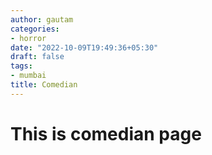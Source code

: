 ```yaml
---
author: gautam
categories:
- horror
date: "2022-10-09T19:49:36+05:30"
draft: false
tags:
- mumbai
title: Comedian
---
```


# This is comedian page